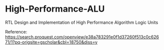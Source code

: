 # High-Performance-ALU
RTL Design and Implementation of High Performance Algorithm Logic Units

Reference:
https://search.proquest.com/openview/e38a783291e0f1d37260f513c0c62671/1?pq-origsite=gscholar&cbl=18750&diss=y
